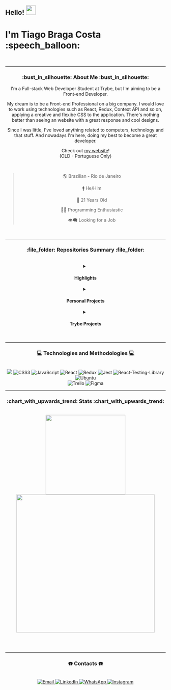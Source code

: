 <h2> 
  Hello!
  <img src="https://camo.githubusercontent.com/8653492b3ab0c46cc580ad293f0555880ecf8ac82f0a761f17af1335e85e4de6/68747470733a2f2f71706c7573706963747572652e6f73732d636e2d6265696a696e672e616c6979756e63732e636f6d2f364c6a6a51412f48692e676966" width=30 />
</h2>
<h1> I'm Tiago Braga Costa  :speech_balloon: </h1>

<div align="center">

  <br>
  <hr>

  <h3> :bust_in_silhouette: About Me :bust_in_silhouette: </h3>

  <p> 
    I'm a Full-stack Web Developer Student at Trybe, but I'm aiming to be a Front-end Developer.
  </p>

  <p>
    My dream is to be a Front-end Professional on a big company. I would love to work using technologies such as React, Redux, Context API and so on, applying a creative and flexibe CSS to the application.
    There's nothing better than seeing an website with a great response and cool designs.
  </p>
  
  <p>
    Since I was little, I've loved anything related to computers, technology and that stuff. And nowadays I'm here, doing my best to become a great developer.
  </p>
  
  <span> Check out <a href="https://ztiagok.github.io/"> my website</a>! </span> <br>
  <span> (OLD - Portuguese Only) </span>
  
  <br>

 > 🌎 Brazilian - Rio de Janeiro
 >
 > 🚹 He/Him
 >
 > 🎂 21 Years Old
 >
 > 👨‍💻 Programming Enthusiastic
 >
 > 👁️‍🗨️ Looking for a Job
 
  <br />
  <hr />

  <h3> :file_folder: Repositories Summary :file_folder: </h3>
  
  <br>
  
  <details>
  <summary> <h4> Highlights </h4> </summary>
    <div align="left">
      <span> 01) <a href="https://github.com/zTiagok/riot-launcher"> Riot Games Launcher </a> - Personal Project </span> <br>
      <span> 02) <a href="https://github.com/zTiagok/trybe-13.tryunfo"> Tryunfo </a> - Trybe Project </span>
    </div>
    <br>
  </details>
  
  <details>
  <summary> <h4> Personal Projects </h4> </summary>

  <div align="left">
    <details>
    <summary> 01) - Riot Games Launcher </summary>
    <br>
      <div align="center">
     <a href="https://github.com/zTiagok/riot-launcher"><img width=200 src="https://www.riotgames.com/darkroom/800/87521fcaeca5867538ae7f46ac152740:2f8144e17957078916e41d2410c111c3/002-rg-2021-full-lockup-offwhite.jpg" alt="Riot Games Logo" target="_blank" /> </a>
      </div>
     <br>
     <span> <b> Status: </b> In Development ⚠ </span> <br>
     <span> <b> Version: </b> 1.0 (Not Commited) 🧪 </span> <br>
     <span> <b> GitHub Pages: </b> No ❌ </span> <br>
     <span> <b> Developers: </b> Tiago Braga Costa 👤 </span> <br> <br>
     <p> A Riot Games launcher replica. Using React, Redux and CSS without frameworks I try to simulate the functionality of the original launcher, but bringing other features to the application. </p>
     <p> You can check the repository <a href="https://github.com/zTiagok/riot-launcher"> right here</a>!</p>
     <br>
    </details>
  </div>
  </details>
  
  <details>
    <summary> <h4> Trybe Projects </h4> </summary>
  
  <div align="left">
    <details>
      <summary> 01) - Lessons Learned </summary>
      <br>
      <span> <b> Status: </b> Finished ✔️ </span> <br>
       <span> <b> Version: </b> - 🧪 </span> <br>
       <span> <b> GitHub Pages: </b> <a href="https://ztiagok.github.io/trybe-01.lessons-learned/"> Lessons Learned </a> 🖼️ </span> <br>
       <span> <b> Developers: </b> Tiago Braga Costa 👤 </span> <br> <br>
       <p> I'll add more info later! </p>  
       <p> You can check the repository <a href="https://github.com/zTiagok/trybe-01.lessons-learned"> right here</a>!</p>
       <br>
    </details>
    <details>
      <summary> 0️2) - Playground Functions </summary>
      <br>
      <span> <b> Status: </b> Finished ✔️ </span> <br>
       <span> <b> Version: </b> - 🧪 </span> <br>
       <span> <b> GitHub Pages: </b> Only Scripts :x: </span> <br>  
       <span> <b> Developers: </b> Tiago Braga Costa 👤 </span> <br> <br>
       <p> I'll add more info later! </p>  
       <p> You can check the repository <a href="https://github.com/zTiagok/trybe-02.playground-functions"> right here</a>!</p>
       <br>
    </details>
    <details>
      <summary> 0️3) - Pixel Art </summary>
      <br>
      <span> <b> Status: </b> Finished ✔️ </span> <br>
       <span> <b> Version: </b> - 🧪 </span> <br>
       <span> <b> GitHub Pages: </b> <a href="https://ztiagok.github.io/trybe-03.pixel-art/"> Pixel Art </a> 🖼️ </span> <br>
       <span> <b> Developers: </b> Tiago Braga Costa 👤 </span> <br> <br>
       <p> I'll add more info later! </p>  
       <p> You can check the repository <a href="https://github.com/zTiagok/trybe-03.pixel-art"> right here</a>!</p>
       <br>
    </details>
    <details>
      <summary> 0️4) - To Do List </summary>
      <br>
      <span> <b> Status: </b> Finished ✔️ </span> <br>
       <span> <b> Version: </b> - 🧪 </span> <br>
       <span> <b> GitHub Pages: </b> <a href="https://ztiagok.github.io/trybe-04.todo-list/"> To Do List </a> 🖼️ </span> <br>
       <span> <b> Developers: </b> Tiago Braga Costa 👤 </span> <br> <br>
       <p> I'll add more info later! </p>  
       <p> You can check the repository <a href="https://github.com/zTiagok/trybe-04.todo-list"> right here</a>!</p>
       <br>
    </details>
    <details>
      <summary> 05) - Meme Generator </summary>
      <br>
      <span> <b> Status: </b> Finished ✔️ </span> <br>
       <span> <b> Version: </b> - 🧪 </span> <br>
       <span> <b> GitHub Pages: </b> <a href="https://ztiagok.github.io/trybe-05.meme-generator/"> Meme Generator </a> 🖼️ </span> <br>
       <span> <b> Developers: </b> Tiago Braga Costa 👤 </span> <br> <br>
       <p> I'll add more info later! </p>  
       <p> You can check the repository <a href="https://github.com/zTiagok/trybe-05.meme-generator"> right here</a>!</p>
       <br>
    </details>
    <details>
      <summary> 06) - Color Guess </summary>
      <br>
      <span> <b> Status: </b> Finished ✔️ </span> <br>
       <span> <b> Version: </b> - 🧪 </span> <br>
       <span> <b> GitHub Pages: </b> <a href="https://ztiagok.github.io/trybe-06.color-guess/"> Color Guess </a> 🖼️ </span> <br>
       <span> <b> Developers: </b> Tiago Braga Costa 👤 </span> <br> <br>
       <p> I'll add more info later! </p>  
       <p> You can check the repository <a href="https://github.com/zTiagok/trybe-06.color-guess"> right here</a>!</p>
       <br>
    </details>
    <details>
      <summary> 07) - Mistery Letter </summary>
      <br>
      <span> <b> Status: </b> Finished ✔️ </span> <br>
       <span> <b> Version: </b> - 🧪 </span> <br>
       <span> <b> GitHub Pages: </b> <a href="https://ztiagok.github.io/trybe-07.mistery-letter"> Mistery Letter </a> 🖼️ </span> <br>
       <span> <b> Developers: </b> Tiago Braga Costa 👤 </span> <br> <br>
       <p> I'll add more info later! </p>  
       <p> You can check the repository <a href="https://github.com/zTiagok/trybe-07.mistery-letter"> right here</a>!</p>
       <br>
    </details>
    <details>
      <summary> 08) - Trybewarts </summary>
      <br>
      <span> <b> Status: </b> Finished ✔️ </span> <br>
       <span> <b> Version: </b> - 🧪 </span> <br>
       <span> <b> GitHub Pages: </b> <a href="https://ztiagok.github.io/trybe-08.trybewarts"> Trybewarts </a> 🖼️ </span> <br>
       <span> <b> Developers: </b> Tiago Braga Costa | <a href="https://www.linkedin.com/in/adan-filipe-almeida-bahia-840886a6/"> Adan Felipe Almeida Bahia </a> 👥 </span> <br> <br>
       <p> I'll add more info later! </p>  
       <p> You can check the repository <a href="https://github.com/zTiagok/trybe-08.trybewarts"> right here</a>!</p>
       <br>
    </details>
    <details>
      <summary> 09) - Javascript Unit Tests </summary>
      <br>
      <span> <b> Status: </b> Finished ✔️ </span> <br>
       <span> <b> Version: </b> - 🧪 </span> <br>
       <span> <b> GitHub Pages: </b> Only Scripts :x: </span> <br>
       <span> <b> Developers: </b> Tiago Braga Costa 👤 </span> <br> <br>
       <p> I'll add more info later! </p>  
       <p> You can check the repository <a href="https://github.com/zTiagok/trybe-09.javascript-unit-tests"> right here</a>!</p>
       <br>
    </details>
    <details>
      <summary> 10) - Zoo Functions </summary>
      <br>
      <span> <b> Status: </b> Finished ✔️ </span> <br>
       <span> <b> Version: </b> - 🧪 </span> <br>
       <span> <b> GitHub Pages: </b> Only Scripts :x: </span> <br>
       <span> <b> Developers: </b> Tiago Braga Costa 👤 </span> <br> <br>
       <p> I'll add more info later! </p>  
       <p> You can check the repository <a href="https://github.com/zTiagok/trybe-10.zoo-functions"> right here</a>!</p>
       <br>
    </details>
    <details>
      <summary> 11) - Shopping Cart </summary>
      <br>
      <span> <b> Status: </b> Finished ✔️ </span> <br>
       <span> <b> Version: </b> - 🧪 </span> <br>
       <span> <b> GitHub Pages: </b> <a href="https://ztiagok.github.io/trybe-11.shopping-cart"> Shopping Cart </a> 🖼️ </span> <br>
       <span> <b> Developers: </b> Tiago Braga Costa 👤 </span> <br> <br>
       <p> I'll add more info later! </p>  
       <p> You can check the repository <a href="https://github.com/zTiagok/trybe-11.shopping-cart"> right here</a>!</p>
       <br>
    </details>
    <details>
      <summary> 12) - Solar System </summary>
      <br>
      <span> <b> Status: </b> Finished ✔️ </span> <br>
       <span> <b> Version: </b> - 🧪 </span> <br>
       <span> <b> GitHub Pages: </b> Working on it! ⚠️ </span> <br>
       <span> <b> Developers: </b> Tiago Braga Costa 👤 </span> <br> <br>
       <p> I'll add more info later! </p>  
       <p> You can check the repository <a href="https://github.com/zTiagok/trybe-12.solar-system"> right here</a>!</p>
       <br>
    </details>
    <details>
      <summary> 13) - Tryunfo </summary>
      <br>
      <span> <b> Status: </b> Finished ✔️ </span> <br>
       <span> <b> Version: </b> - 🧪 </span> <br>
       <span> <b> GitHub Pages: </b> Working on it! ⚠️ </span> <br>
       <span> <b> Developers: </b> Tiago Braga Costa 👤 </span> <br> <br>
       <p> I'll add more info later! </p>  
       <p> You can check the repository <a href="https://github.com/zTiagok/trybe-13.tryunfo"> right here</a>!</p>
       <br>
    </details>
    <details>
      <summary> 14) - Trybetunes </summary>
      <br>
      <span> <b> Status: </b> Finished ✔️ </span> <br>
       <span> <b> Version: </b> - 🧪 </span> <br>
       <span> <b> GitHub Pages: </b> Working on it! ⚠️ </span> <br>
       <span> <b> Developers: </b> Tiago Braga Costa 👤 </span> <br> <br>
       <p> I'll add more info later! </p>  
       <p> You can check the repository <a href="https://github.com/zTiagok/trybe-14.trybetunes"> right here</a>!</p>
       <br>
    </details>
    <details>
      <summary> 15) - Online Store </summary>
      <br>
      <span> <b> Status: </b> Finished ✔️ </span> <br>
       <span> <b> Version: </b> - 🧪 </span> <br>
       <span> <b> GitHub Pages: </b> Working on it! ⚠️ </span> <br>
       <span> <b> Developers: </b> Tiago Braga Costa | <a href="https://www.linkedin.com/in/ricardo-caselati/"> Ricardo Caselati </a> | Carlos Roberto | <a href="https://www.linkedin.com/in/heitor-gontijo-bb92011bb/"> Heitor Gontijo </a> | Leonardo Kern 👥 </span> <br> <br>
       <p> I'll add more info later! </p>  
       <p> You can check the repository <a href="https://github.com/zTiagok/trybe-15.online-store"> right here</a>!</p>
       <br>
    </details>
    <details>
      <summary> 16) - React Testing Libraries </summary>
      <br>
      <span> <b> Status: </b> Finished ✔️ </span> <br>
       <span> <b> Version: </b> - 🧪 </span> <br>
       <span> <b> GitHub Pages: </b> Working on it! ⚠️ </span> <br>
       <span> <b> Developers: </b> Tiago Braga Costa 👤 </span> <br> <br>
       <p> I'll add more info later! </p>  
       <p> You can check the repository <a href="https://github.com/zTiagok/trybe-16.react-testing-library"> right here</a>!</p>
       <br>
    </details>
    <details>
      <summary> 17) - Trybewallet </summary>
      <br>
      <span> <b> Status: </b> Finished ✔️ </span> <br>
       <span> <b> Version: </b> - 🧪 </span> <br>
       <span> <b> GitHub Pages: </b> Working on it! ⚠️ </span> <br>
       <span> <b> Developers: </b> Tiago Braga Costa 👤 </span> <br> <br>
       <p> I'll add more info later! </p>  
       <p> You can check the repository <a href="https://github.com/zTiagok/trybe-17.trybewallet"> right here</a>!</p>
       <br>
    </details>
    <details>
      <summary> 18) - Trivia </summary>
      <br>
      <span> <b> Status: </b> Finished ✔️ </span> <br>
       <span> <b> Version: </b> - 🧪 </span> <br>
       <span> <b> GitHub Pages: </b> Working on it! ⚠️ </span> <br>
       <span> <b> Developers: </b> Tiago Braga Costa | <a href="https://www.linkedin.com/in/adan-filipe-almeida-bahia-840886a6/"> Adan Felipe Almeida Bahia </a> | <a href="https://www.linkedin.com/in/fernando-jorge-monteiro/"> Fernando Jorge Monteiro </a> | <a href="https://www.linkedin.com/in/raissa-vasconcelos-a09272216"> Raissa Vasconcelos </a> | <a href="https://www.linkedin.com/in/raphael-sant-ana-506715230/"> Raphael Sant'Ana </a> | Thaysa Fernanda Quintão Dias  👥 </span> <br> <br>
       <p> I'll add more info later! </p>  
       <p> You can check the repository <a href="https://github.com/zTiagok/trybe-18.trivia"> right here</a>!</p>
       <br>
    </details>
    <details>
      <summary> 19) - Star Wars Filters </summary>
      <br>
      <span> <b> Status: </b> Finished ✔️ </span> <br>
       <span> <b> Version: </b> - 🧪 </span> <br>
       <span> <b> GitHub Pages: </b> Working on it! ⚠️ </span> <br>
       <span> <b> Developers: </b> Tiago Braga Costa 👤 </span> <br> <br>
       <p> I'll add more info later! </p>  
       <p> You can check the repository <a href="https://github.com/zTiagok/trybe-19.star-wars-filters"> right here</a>!</p>
       <br>
    </details>
  </div>
  </details>

  <br>
  <hr>
  
  <h3> 💻 Technologies and Methodologies 💻 </h3>
  
  <br>
  
  <div>
    <img src="https://img.shields.io/badge/HTML5-E34F26?style=for-the-badge&logo=html5&logoColor=white">
    <img src="https://img.shields.io/badge/CSS3-1572B6?style=for-the-badge&logo=css3&logoColor=white" alt="CSS3" target="_blank">
    <img src="https://img.shields.io/badge/JavaScript-F7DF1E?style=for-the-badge&logo=javascript&logoColor=black" alt="JavaScript" target="_blank">
    <img src="https://img.shields.io/badge/React-20232A?style=for-the-badge&logo=react&logoColor=61DAFB" alt="React" target="_blank">
    <img src="https://img.shields.io/badge/Redux-593D88?style=for-the-badge&logo=redux&logoColor=white" alt="Redux" target="_blank">
    <img src="https://img.shields.io/badge/Jest-323330?style=for-the-badge&logo=Jest&logoColor=white" alt="Jest" target="_blank">
    <img src="https://img.shields.io/badge/testing%20library-323330?style=for-the-badge&logo=testing-library&logoColor=red" alt="React-Testing-Library" target="_blank">
    <img src="https://img.shields.io/badge/Ubuntu-E95420?style=for-the-badge&logo=ubuntu&logoColor=white" alt="Ubuntu" target="_blank">
  </div>
    <img src="https://img.shields.io/badge/Trello-0052CC?style=for-the-badge&logo=trello&logoColor=white" alt="Trello" target="_blank">
    <img src="https://img.shields.io/badge/figma-%23F24E1E.svg?style=for-the-badge&logo=figma&logoColor=white" alt="Figma" target="_blank">
  
  <br>
  <hr>

  <h3> :chart_with_upwards_trend: Stats :chart_with_upwards_trend: </h3>
  
  <br>

  <img width="250em" src="https://github-readme-stats.vercel.app/api/top-langs/?username=zTiagok" />
  <img width="433.5em" src="https://github-readme-stats.vercel.app/api?username=zTiagok" />
  
  <br><br>
  <hr>

  <h3> ☎️ Contacts ☎️ </h3>
  
  <br>
  
  <div>
    <a href="mailto:ztiagok@gmail.com"> <img src="https://img.shields.io/badge/-Gmail-%23333?style=for-the-badge&logo=gmail&logoColor=white" target="_blank" alt="Email"> </a>
    <a href="https://www.linkedin.com/in/ztiagok/" target="_blank"> <img src="https://img.shields.io/badge/-LinkedIn-%230077B5?style=for-the-badge&logo=linkedin&logoColor=white" alt="LinkedIn" target="_blank"> </a>
    <a href="https://wa.me/5524988116847"> <img src="https://img.shields.io/badge/WhatsApp-25D366?style=for-the-badge&logo=whatsapp&logoColor=white" alt="WhatsApp"> </a>
        <a href="https://www.instagram.com/z.tiago.k/"> <img src="https://img.shields.io/badge/Instagram-E4405F?style=for-the-badge&logo=instagram&logoColor=white" alt="Instagram"> </a>
  </div>

  <br>
</div>
    



